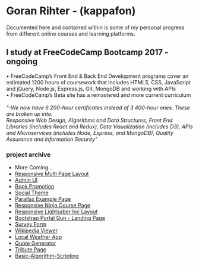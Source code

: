 
# Goran Rihter - (kappafon)

Documented here and contained within is some of my personal progress from different online courses and learning platforms.

## I study at FreeCodeCamp Bootcamp 2017 - ongoing

• FreeCodeCamp’s Front End & Back End Development programs cover an estimated 1200 hours of coursework that includes HTML5, CSS, JavaScript and jQuery, Node.js, Express.js, Git, MongoDB and working with APIs <br />
• FreeCodeCamp’s Beta site has a remastered and more current curriculum <br /><br />
_"-We now have 6 200-hour certificates instead of 3 400-hour ones. These are broken up into: <br />
      Responsive Web Design, Algorithms and Data Structures, Front End Libraries (includes React and Redux), Data Visualization (includes D3), APIs and Microservices (includes Node, Express, and MongoDB), Quality Assurance and Information Security"_

### project archive 

- More Coming...
- [Responsive Multi Page Layout](https://kappafon.github.io/multi-page-template/src/index.html)
- [Admin UI](https://kappafon.github.io/admin-ui/src/index.html)
- [Book Promotion](https://kappafon.github.io/book-project/src/index.html)
- [Social Theme](https://kappafon.github.io/social-theme/src/index.html)
- [Parallax Example Page](https://kappafon.github.io/paralax-example/index.html)
- [Responsive Ninja Course Page](https://kappafon.github.io/ninja-responsive/index.html)
- [Responsive Lightsaber Inc Layout](https://kappafon.github.io/lightsaber-inc-layout/index.html)
- [Bootstrap Portal Gun - Landing Page](https://kappafon.github.io/landing-page/index.html)
- [Survey Form](https://kappafon.github.io/survey-form/index.html)
- [Wikipedia Viewer](https://kappafon.github.io/wikipedia-viewer/index.html)
- [Local Weather App](https://kappafon.github.io/local-weather/index.html)
- [Quote Generator](https://kappafon.github.io/quote-generator/index.html)
- [Tribute Page](https://kappafon.github.io/tribute-page/index.html)
- [Basic-Algorithm-Scripting](https://github.com/kappafon/kappafon.github.io/tree/master/Basic-Algorithm-Scripting)






